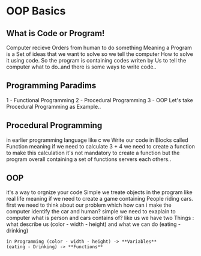# OOP Basics
## What is Code or Program! 
Computer recieve Orders from human to do something Meaning a Program is a Set of ideas that we want to solve so we tell the computer How to solve it using code.
So the program is containing codes writen by Us to tell the computer what to do..and there is some ways to write code..
## Programming Paradims
1 - Functional Programming
2 - Procedural Programming 
3 - OOP
Let's take Procedural Programming as Example..
## Procedural Programming 
in earlier programming language like c we Write our code in Blocks called Function meaning if we need to calculate 3 + 4 we need to create a function to make this calculation
it's not mandatory to create a function but the program overall containing a set of functions servers each others..

## OOP 
it's a way to orgnize your code Simple we treate objects in the program like real life meaning if we need to create a game containing People riding cars.
first we need to think about our problem which how can i make the computer identify the car and human? 
simple we need to exaplain to computer what is person and cars contains of? 
like us we have two Things : what describe us (color - width - height) and what we can do (eating - drinking) 
```
in Programming (color - width - height) -> **Variables**
(eating - Drinking) -> **Functions**
```
